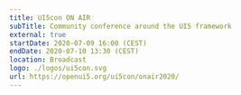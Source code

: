 ```yaml
---
title: UI5con ON AIR
subTitle: Community conference around the UI5 framework
external: true
startDate: 2020-07-09 16:00 (CEST)
endDate: 2020-07-10 13:30 (CEST)
location: Broadcast
logo: ./logos/ui5con.svg
url: https://openui5.org/ui5con/onair2020/
---
```

